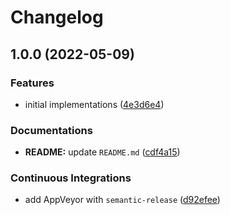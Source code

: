 # Changelog

## 1.0.0 (2022-05-09)


### Features

* initial implementations ([4e3d6e4](https://github.com/extra2000/apktool-podman/commit/4e3d6e4d78cbaee276a5f1705ea367e2ec5bf322))


### Documentations

* **README:** update `README.md` ([cdf4a15](https://github.com/extra2000/apktool-podman/commit/cdf4a1591c94314e2dbd7dec75c94502661b7ea0))


### Continuous Integrations

* add AppVeyor with `semantic-release` ([d92efee](https://github.com/extra2000/apktool-podman/commit/d92efee7fc6101c01f40193c344d715c51fca816))
